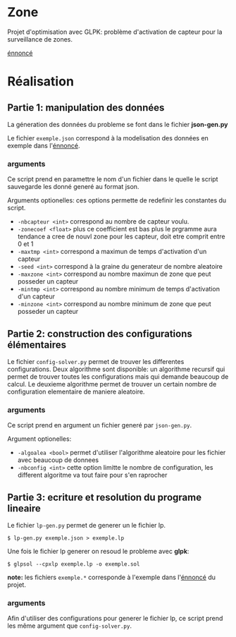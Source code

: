 Zone
====

Projet d'optimisation avec GLPK: problème d'activation de capteur pour la surveillance de zones.

[énnoncé](https://raw.github.com/Ricain/zone/master/projet-plcapteurs.pdf)

# Réalisation

## Partie 1: manipulation des données

La géneration des données du probleme se font dans le fichier **json-gen.py**

Le fichier `exemple.json` correspond à la modelisation des données en exemple dans l'[énnoncé](https://raw.github.com/Ricain/zone/master/projet-plcapteurs.pdf).

### arguments

Ce script prend en paramettre le nom d'un fichier dans le quelle le script sauvegarde les donné generé au format json.

Arguments optionelles: ces options permette de redefinir les constantes du script.

- `-nbcapteur <int>` correspond au nombre de capteur voulu.
- `-zonecoef <float>` plus ce coefficient est bas plus le prgramme aura tendance a cree de nouvl zone pour les capteur, doit etre comprit entre 0 et 1
- `-maxtmp <int>` correspond a maximun de temps d'activation d'un capteur
- `-seed <int>` correspond à la graine du generateur de nombre aleatoire
- `-maxzone <int>` correspond au nombre maximun de zone que peut posseder un capteur
- `-mintmp <int>` correspond au nombre minimum de temps d'activation d'un capteur
- `-minzone <int>` correspond au nombre minimum de zone que peut posseder un capteur

## Partie 2: construction des configurations élémentaires

Le fichier `config-solver.py` permet de trouver les differentes configurations. Deux algorithme sont disponible: un algorithme recursif qui permet de trouver toutes les configurations mais qui demande beaucoup de calcul. Le deuxieme algorithme permet de trouver un certain nombre de configuration elementaire de maniere aleatoire.

### arguments

Ce script prend en argument un fichier generé par `json-gen.py`.

Argument optionelles:

- `-algoalea <bool>` permet d'utiliser l'algorithme aleatoire pour les fichier avec beaucoup de donnees
- `-nbconfig <int>` cette option limitte le nombre de configuration, les different algoritme va tout faire pour s'en raprocher

## Partie 3: ecriture et resolution du programe lineaire

Le fichier `lp-gen.py` permet de generer un le fichier lp.

    $ lp-gen.py exemple.json > exemple.lp

Une fois le fichier lp generer on resoud le probleme avec **glpk**:

    $ glpsol --cpxlp exemple.lp -o exemple.sol

**note:** les fichiers `exemple.*` corresponde à l'exemple dans l'[énnoncé](https://raw.github.com/Ricain/zone/master/projet-plcapteurs.pdf) du projet. 

### arguments

Afin d'utiliser des configurations pour generer le fichier lp, ce script prend les même argument que `config-solver.py`.